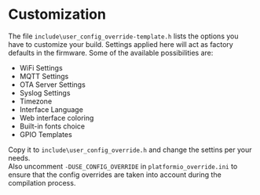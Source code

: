 # Customization

The file `include\user_config_override-template.h` lists the options you have to customize your build. Settings applied here will act as factory defaults in the firmware. Some of the available possibilities are:

- WiFi Settings
- MQTT Settings
- OTA Server Settings
- Syslog Settings
- Timezone
- Interface Language
- Web interface coloring
- Built-in fonts choice
- GPIO Templates

Copy it to `include\user_config_override.h` and change the settins per your needs.   
Also uncomment `-DUSE_CONFIG_OVERRIDE` in `platformio_override.ini` to ensure that the config overrides are taken into account during the compilation process.
